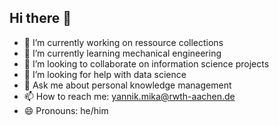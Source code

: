 ## Hi there 👋

- 🔭 I’m currently working on ressource collections
- 🌱 I’m currently learning mechanical engineering
- 👯 I’m looking to collaborate on information science projects
- 🤔 I’m looking for help with data science
- 💬 Ask me about personal knowledge management
- 📫 How to reach me: yannik.mika@rwth-aachen.de
- 😄 Pronouns: he/him
